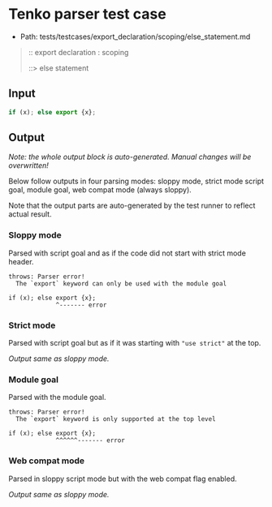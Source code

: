 # Tenko parser test case

- Path: tests/testcases/export_declaration/scoping/else_statement.md

> :: export declaration : scoping
>
> ::> else statement

## Input

`````js
if (x); else export {x};
`````

## Output

_Note: the whole output block is auto-generated. Manual changes will be overwritten!_

Below follow outputs in four parsing modes: sloppy mode, strict mode script goal, module goal, web compat mode (always sloppy).

Note that the output parts are auto-generated by the test runner to reflect actual result.

### Sloppy mode

Parsed with script goal and as if the code did not start with strict mode header.

`````
throws: Parser error!
  The `export` keyword can only be used with the module goal

if (x); else export {x};
             ^------- error
`````

### Strict mode

Parsed with script goal but as if it was starting with `"use strict"` at the top.

_Output same as sloppy mode._

### Module goal

Parsed with the module goal.

`````
throws: Parser error!
  The `export` keyword is only supported at the top level

if (x); else export {x};
             ^^^^^^------- error
`````


### Web compat mode

Parsed in sloppy script mode but with the web compat flag enabled.

_Output same as sloppy mode._
